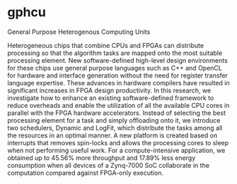 # gphcu
General Purpose Heterogenous Computing Units

Heterogeneous chips that combine CPUs and FPGAs can distribute processing so that the algorithm tasks are mapped onto the most suitable processing
element. New software-defined high-level design environments for these chips use general purpose languages such as C++ and OpenCL for hardware and interface generation without the need for register transfer language expertise. These advances in
hardware compilers have resulted in significant increases in FPGA design productivity.
In this research, we investigate how to enhance an existing software-defined framework to reduce overheads and enable the utilization of all the available CPU cores in parallel
with the FPGA hardware accelerators. Instead of selecting the best processing element for a task and simply offloading onto it, we introduce two schedulers, Dynamic and
LogFit, which distribute the tasks among all the resources in an optimal manner. A new platform is created based on interrupts that removes spin-locks and allows the processing cores to sleep when not performing useful work. For a compute-intensive
application, we obtained up to 45.56% more throughput and 17.89% less energy consumption when all devices of a Zynq-7000 SoC collaborate in the computation
compared against FPGA-only execution.
